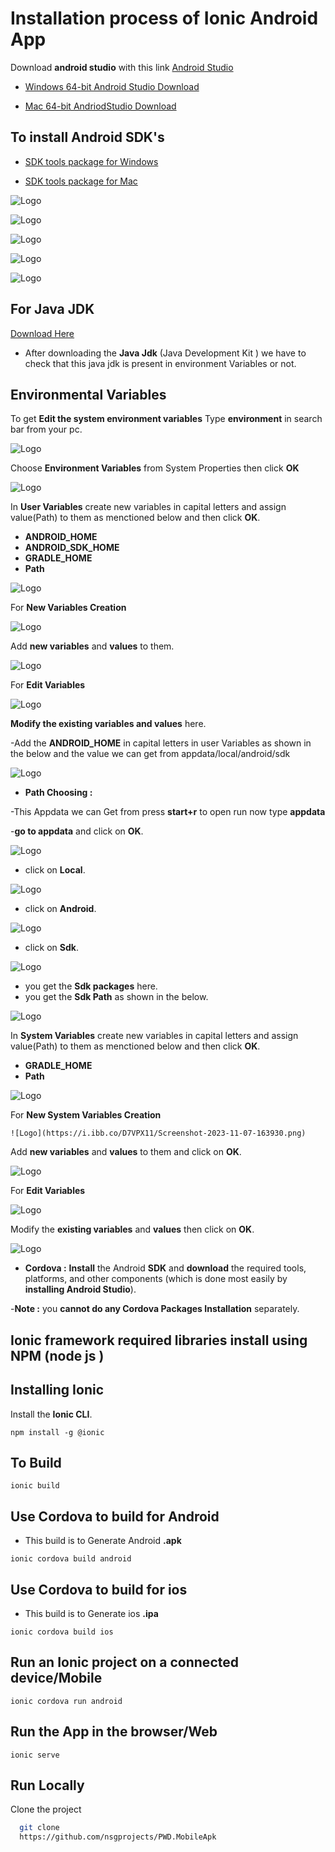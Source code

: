 
# Installation process of Ionic Android App

 Download **android studio** with this link [Android Studio](https://developer.android.com/studio?gclid=EAIaIQobChMI3ZGynLevggMVFqZmAh3ixAuKEAAYASAAEgJ9gfD_BwE&gclsrc=aw.ds)


- [Windows 64-bit Android Studio Download](https://developer.android.com/studio?gclid=EAIaIQobChMIodiN1aCxggMVUwByCh2EwQZnEAAYASAAEgKJJfD_BwE&gclsrc=aw.ds)

- [Mac 64-bit AndriodStudio Download](https://redirector.gvt1.com/edgedl/android/studio/install/2022.3.1.20/android-studio-2022.3.1.20-mac.dmg)

 ## To install Android SDK's

- [SDK tools package for Windows](https://dl.google.com/android/repository/commandlinetools-win-10406996_latest.zip)

- [SDK tools package for Mac](https://dl.google.com/android/repository/commandlinetools-mac-10406996_latest.zip)

![Logo](https://i.ibb.co/HgK7YK4/Screenshot-2023-11-07-153230.png)

![Logo](https://i.ibb.co/8rCqgPZ/Screenshot-2023-11-07-153445.png)

![Logo](https://i.ibb.co/L84xrpT/Screenshot-2023-11-07-153620.png)

![Logo](https://i.ibb.co/MZQc8vM/Screenshot-2023-11-07-154359.png)

![Logo](https://i.ibb.co/hFZjCTC/Screenshot-2023-11-07-154513.png)


## For Java JDK 
[Download Here](https://builds.openlogic.com/downloadJDK/openlogic-openjdk/17.0.9+9/openlogic-openjdk-17.0.9+9-windows-x64.msi)

- After downloading the **Java Jdk** (Java Development Kit ) we have to check that this java jdk is present in environment Variables or not.

## Environmental Variables

To get **Edit the system environment variables** Type **environment** in search bar from your pc.

![Logo](https://i.ibb.co/Tgv97Ft/Screenshot-2023-11-07-162728.png)

Choose **Environment Variables** from System Properties then click **OK**

![Logo](https://i.ibb.co/BfPTNBZ/Screenshot-2023-11-07-163219.png)

In **User Variables** create new variables in capital letters and assign value(Path) to them  as menctioned below and then click **OK**.
- **ANDROID_HOME**
- **ANDROID_SDK_HOME**
- **GRADLE_HOME**
- **Path**

![Logo](https://i.ibb.co/HpKTNzB/Screenshot-2023-11-07-170503.png)

For **New Variables Creation**  

![Logo](https://i.ibb.co/D7VPX11/Screenshot-2023-11-07-163930.png)

Add **new variables** and **values** to them.

![Logo](https://i.ibb.co/Rj8ph3r/Screenshot-2023-11-07-172436.png)

For **Edit Variables** 

![Logo](https://i.ibb.co/rwN23R2/Screenshot-2023-11-07-164604.png)

**Modify the existing variables and values** here.

-Add the **ANDROID_HOME** in capital letters in user Variables as shown in the below and the value we can get from appdata/local/android/sdk 

![Logo](https://i.ibb.co/Yf2M5cJ/Screenshot-2023-11-07-164725.png)

-  **Path Choosing :**

-This Appdata we can Get from press **start+r** to open run now type **appdata**

-**go to appdata** and click on **OK**.

![Logo](https://i.ibb.co/mSbrfV2/Screenshot-2023-11-09-105824.png)

- click on **Local**.

![Logo](https://i.ibb.co/NCrhjrB/Screenshot-2023-11-09-110149.png)

- click on **Android**.

![Logo](https://i.ibb.co/gRPPS5S/Screenshot-2023-11-09-110537.png)

- click on **Sdk**.

![Logo](https://i.ibb.co/TWD40Wg/Screenshot-2023-11-09-110700.png)

- you get the **Sdk packages** here.
- you get the **Sdk Path** as shown in the below.

![Logo](https://i.ibb.co/4mZvSjt/Screenshot-2023-11-09-110455.png)

In **System Variables** create new variables in capital letters and assign value(Path) to them  as menctioned below and then click **OK**.
- **GRADLE_HOME**
- **Path**

![Logo](https://i.ibb.co/W6wjvbF/Screenshot-2023-11-07-170707.png)

For **New System Variables Creation** 
```change this one
![Logo](https://i.ibb.co/D7VPX11/Screenshot-2023-11-07-163930.png)
```
Add **new variables** and **values** to them and click  on **OK**.

![Logo](https://i.ibb.co/Rj8ph3r/Screenshot-2023-11-07-172436.png)

For **Edit Variables** 


![Logo](https://i.ibb.co/rwN23R2/Screenshot-2023-11-07-164604.png)

Modify the **existing variables** and **values** then click on **OK**.

![Logo](https://i.ibb.co/Yf2M5cJ/Screenshot-2023-11-07-164725.png)

- **Cordova :**
**Install** the Android **SDK** and **download** the required tools, platforms, and other components (which is done most easily by **installing Android Studio**).

-**Note :** you **cannot do any Cordova Packages Installation** separately.

## Ionic framework required libraries install using    NPM (node js )






## Installing Ionic

Install the **Ionic CLI**.

```test
npm install -g @ionic 
```
## To Build

```build
ionic build
```
## Use Cordova to build for Android 
- This build is to Generate Android **.apk**

```build
ionic cordova build android
```
## Use Cordova to build for ios
- This build is to Generate ios **.ipa**
```build
ionic cordova build ios
```

## Run an Ionic project on a connected device/Mobile 
```mobile
ionic cordova run android 
```

## Run the App in the browser/Web
```web
ionic serve
```




    
    
## Run Locally

Clone the project

```bash
  git clone 
  https://github.com/nsgprojects/PWD.MobileApk
```
  

